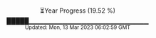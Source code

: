 <p align="center">
⏳Year Progress (19.52 %) <br>
█████▁▁▁▁▁▁▁▁▁▁▁▁▁▁▁▁▁▁▁▁▁▁▁▁▁ <br>
<sub>Updated: Mon, 13 Mar 2023 06:02:59 GMT</sub>
</p>


